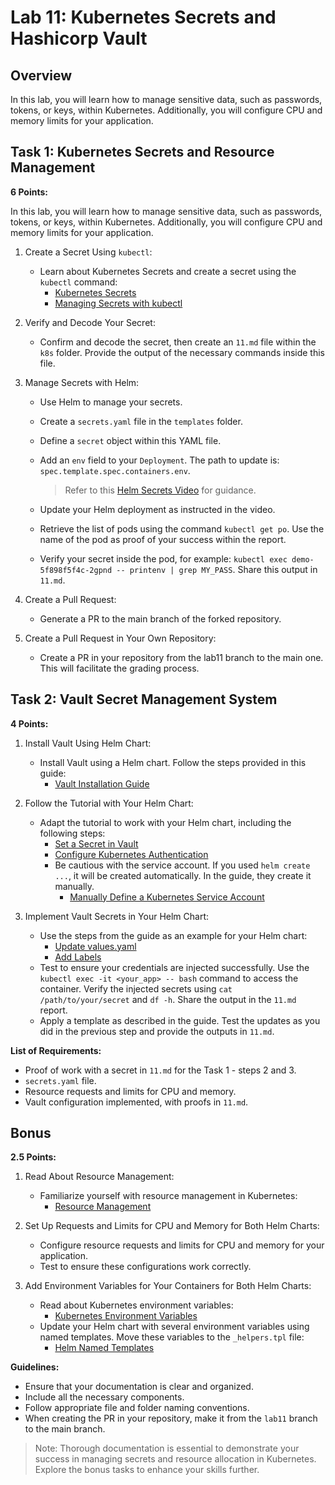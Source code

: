 # Lab 11: Kubernetes Secrets and Hashicorp Vault

## Overview

In this lab, you will learn how to manage sensitive data, such as passwords, tokens, or keys, within Kubernetes. Additionally, you will configure CPU and memory limits for your application.

## Task 1: Kubernetes Secrets and Resource Management

**6 Points:**

In this lab, you will learn how to manage sensitive data, such as passwords, tokens, or keys, within Kubernetes. Additionally, you will configure CPU and memory limits for your application.

1. Create a Secret Using `kubectl`:
   - Learn about Kubernetes Secrets and create a secret using the `kubectl` command:
     - [Kubernetes Secrets](https://kubernetes.io/docs/concepts/configuration/secret/)
     - [Managing Secrets with kubectl](https://kubernetes.io/docs/tasks/configmap-secret/managing-secret-using-kubectl/#decoding-secret)

2. Verify and Decode Your Secret:
   - Confirm and decode the secret, then create an `11.md` file within the `k8s` folder. Provide the output of the necessary commands inside this file.

3. Manage Secrets with Helm:
   - Use Helm to manage your secrets.
   - Create a `secrets.yaml` file in the `templates` folder.
   - Define a `secret` object within this YAML file.
   - Add an `env` field to your `Deployment`. The path to update is: `spec.template.spec.containers.env`.

     > Refer to this [Helm Secrets Video](https://www.youtube.com/watch?v=hRSlKRvYe1A) for guidance.

   - Update your Helm deployment as instructed in the video.
   - Retrieve the list of pods using the command `kubectl get po`. Use the name of the pod as proof of your success within the report.
   - Verify your secret inside the pod, for example: `kubectl exec demo-5f898f5f4c-2gpnd -- printenv | grep MY_PASS`. Share this output in `11.md`.

4. Create a Pull Request:
   - Generate a PR to the main branch of the forked repository.

5. Create a Pull Request in Your Own Repository:
   - Create a PR in your repository from the lab11 branch to the main one. This will facilitate the grading process.

## Task 2: Vault Secret Management System

**4 Points:**

1. Install Vault Using Helm Chart:
   - Install Vault using a Helm chart. Follow the steps provided in this guide:
     - [Vault Installation Guide](https://developer.hashicorp.com/vault/tutorials/kubernetes/kubernetes-sidecar#install-the-vault-helm-chart)

2. Follow the Tutorial with Your Helm Chart:
   - Adapt the tutorial to work with your Helm chart, including the following steps:
     - [Set a Secret in Vault](https://developer.hashicorp.com/vault/tutorials/kubernetes/kubernetes-sidecar#set-a-secret-in-vault)
     - [Configure Kubernetes Authentication](https://developer.hashicorp.com/vault/tutorials/kubernetes/kubernetes-sidecar#configure-kubernetes-authentication)
     - Be cautious with the service account. If you used `helm create ...`, it will be created automatically. In the guide, they create it manually.
       - [Manually Define a Kubernetes Service Account](https://developer.hashicorp.com/vault/tutorials/kubernetes/kubernetes-sidecar#define-a-kubernetes-service-account)

3. Implement Vault Secrets in Your Helm Chart:
   - Use the steps from the guide as an example for your Helm chart:
     - [Update values.yaml](https://developer.hashicorp.com/vault/tutorials/kubernetes/kubernetes-sidecar#launch-an-application)
     - [Add Labels](https://developer.hashicorp.com/vault/tutorials/kubernetes/kubernetes-sidecar#inject-secrets-into-the-pod)
   - Test to ensure your credentials are injected successfully. Use the `kubectl exec -it <your_app> -- bash` command to access the container. Verify the injected secrets using `cat /path/to/your/secret` and `df -h`. Share the output in the `11.md` report.
   - Apply a template as described in the guide. Test the updates as you did in the previous step and provide the outputs in `11.md`.

**List of Requirements:**

- Proof of work with a secret in `11.md` for the Task 1 - steps 2 and 3.
- `secrets.yaml` file.
- Resource requests and limits for CPU and memory.
- Vault configuration implemented, with proofs in `11.md`.

## Bonus

**2.5 Points:**

1. Read About Resource Management:
   - Familiarize yourself with resource management in Kubernetes:
     - [Resource Management](https://kubernetes.io/docs/concepts/configuration/manage-resources-containers/)

2. Set Up Requests and Limits for CPU and Memory for Both Helm Charts:
   - Configure resource requests and limits for CPU and memory for your application.
   - Test to ensure these configurations work correctly.

3. Add Environment Variables for Your Containers for Both Helm Charts:
   - Read about Kubernetes environment variables:
     - [Kubernetes Environment Variables](https://kubernetes.io/docs/tasks/inject-data-application/define-environment-variable-container/)
   - Update your Helm chart with several environment variables using named templates. Move these variables to the `_helpers.tpl` file:
     - [Helm Named Templates](https://helm.sh/docs/chart_template_guide/named_templates/)

**Guidelines:**

- Ensure that your documentation is clear and organized.
- Include all the necessary components.
- Follow appropriate file and folder naming conventions.
- When creating the PR in your repository, make it from the `lab11` branch to the main branch.

> Note: Thorough documentation is essential to demonstrate your success in managing secrets and resource allocation in Kubernetes. Explore the bonus tasks to enhance your skills further.
